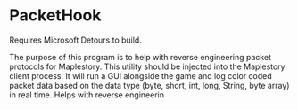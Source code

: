 # PacketHook

Requires Microsoft Detours to build.

The purpose of this program is to help with reverse engineering packet protocols for Maplestory.
This utility should be injected into the Maplestory client process. 
It will run a GUI alongside the game and log color coded packet data 
based on the data type (byte, short, int, long, String, byte array) in real time. Helps with reverse engineerin 
